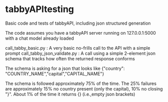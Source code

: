 # tabbyAPItesting
Basic code and tests of tabbyAPI, including json structured generation

The code assumes you have a tabbyAPI server running on 127.0.0.1:5000 with a chat model already loaded

call_tabby_basic.py : A very basic no-frills call to the API with a simple prompt
call_tabby_json_validate.py : A call using a simple 2-element json schema that tracks how often the returned response conforms

The schema is asking for a json that looks like {"country": "COUNTRY_NAME","capital","CAPITAL_NAME"}

The schema is followed approximately 75% of the time.
The 25% failures are approximately 15% no country present (only the capital), 10% no closing "}".  About 1% of the time it returns {} (i.e.,empty json brackets)
